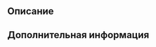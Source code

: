 <!-- Это общий шаблон для создания issue. Все данные необходимо вписывать ниже заголовка, но до комментария следующего раздела -->
<!-- Этот раздел должен содержать описание предложения, либо же описание и шаги для воспроизведения ошибки -->
## Описание

<!-- В этот раздел можно добавить дополнительную информацию: изображения, ссылки, файлы -->
## Дополнительная информация

<!-- В случае, если ошибка произошла на нашем игровом сервере, обязательно укажите ID раунда на строке ниже в формате: ID id_раунда -->
